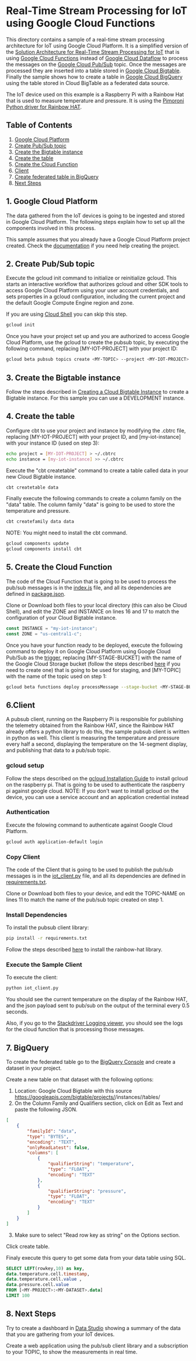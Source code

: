 # Real-Time Stream Processing for IoT using Google Cloud Functions

This directory contains a sample of a real-time stream processing architecture for IoT using Google Cloud Platform. It is a simplified version of the [Solution Architecture for Real-Time Stream Processing for IoT](https://cloud.google.com/solutions/architecture/real-time-stream-processing-iot) that is using [Google Cloud Functions](https://cloud.google.com/functions/) instead of [Google Cloud Dataflow](https://cloud.google.com/dataflow/) to process the messages on the [Google Cloud Pub/Sub](https://cloud.google.com/pubsub/) topic. Once the messages are processed they are inserted into a table stored in [Google Cloud Bigtable](https://cloud.google.com/bigtable/). Finally the sample shows how to create a table in [Google Cloud BigQuery](https://cloud.google.com/bigquery/) using the table stored in Cloud BigTable as a federated data source.

The IoT device used on this example is a Raspberry Pi with a Rainbow Hat that is used to measure temperature and pressure. It is using the [Pimoroni Python driver for Rainbow HAT](https://github.com/pimoroni/rainbow-hat).

## Table of Contents
1. [Google Cloud Platform](gcp)
  2. [Create Pub/Sub topic](pubsub)
  3. [Create the Bigtable instance](bigtable)
  4. [Create the table](createtable)
  5. [Create the Cloud Function](createfunction)
6. [Client](client)
7. [Create federated table in BigQuery](bigquery)
8. [Next Steps](nextsteps)

## <a name="gcp"></a>1. Google Cloud Platform

The data gathered from the IoT devices is going to be ingested and stored in Google Cloud Platform. The following steps explain how to set up all the components involved in this process.

This sample assumes that you already have a Google Cloud Platform project created. Check the [documentation](https://cloud.google.com/resource-manager/docs/creating-managing-projects) if you need help creating the project.

## <a href="pubsub"></a>2. Create Pub/Sub topic

Execute the gcloud init command to initialize or reinitialize gcloud. This starts an interactive workflow that authorizes gcloud and other SDK tools to access Google Cloud Platform using your user account credentials, and sets properties in a gcloud configuration, including the current project and the default Google Compute Engine region and zone.

If you are using [Cloud Shell](https://cloud.google.com/shell/docs/features) you can skip this step.
```bash
gcloud init
```

Once you have your project set up and you are authorized to access Google Cloud Platform, use the gcloud to create the pubsub topic, by executing the following command, replacing [MY-IOT-PROJECT] with your project ID:
```bash
gcloud beta pubsub topics create <MY-TOPIC> --project <MY-IOT-PROJECT>
```
## <a href="bigtable"></a>3. Create the Bigtable instance

Follow the steps described in [Creating a Cloud Bigtable Instance](https://cloud.google.com/bigtable/docs/creating-instance) to create a Bigtable instance. For this sample you can use a DEVELOPMENT instance.

## <a href="createtable"></a>4. Create the table

Configure cbt to use your project and instance by modifying the .cbtrc file, replacing [MY-IOT-PROJECT] with your project ID, and [my-iot-instance] with your instance ID (used on step 3):

```bash
echo project = [MY-IOT-PROJECT] > ~/.cbtrc
echo instance = [my-iot-instance] >> ~/.cbtrc
```

Execute the "cbt createtable" command to create a table called data in your new Cloud Bigtable instance.

```bash
cbt createtable data
```

Finally execute the following commands to create a column family on the "data" table. The column family "data" is going to be used to store the temperature and pressure.

```bash
cbt createfamily data data
```

NOTE: You might need to install the cbt command.

```bash
gcloud components update
gcloud components install cbt
```

## <a href="createfunction"></a>5. Create the Cloud Function

The code of the Cloud Function that is going to be used to process the pub/sub messages is in the [index.js](index.js) file, and all its dependencies are defined in [package.json](package.json).

Clone or Download both files to your local directory (this can also be Cloud Shell), and edit the ZONE and INSTANCE on lines 16 and 17 to match the configuration of your Cloud Bigtable instance. 

```javascript
const INSTANCE = "my-iot-instance";
const ZONE = "us-central1-c";
```

Once you have your function ready to be deployed, execute the following command to deploy it on Google Cloud Platform using Google Cloud Pub/Sub as the [trigger](https://cloud.google.com/functions/docs/concepts/events-triggers), replacing [MY-STAGE-BUCKET] with the name of the Google Cloud Storage bucket (follow the steps described [here](https://cloud.google.com/storage/docs/creating-buckets) if you need to create one) that is going to be used for staging, and [MY-TOPIC] with the name of the topic used on step 1:

```bash
gcloud beta functions deploy processMessage --stage-bucket <MY-STAGE-BUCKET> --trigger-topic <MY-TOPIC>
```

## <a name="client"></a>6.Client
A pubsub client, running on the Raspberry Pi is responsible for publishing the telemetry obtained from the Rainbow HAT, since the Rainbow HAT already offers a python library to do this, the sample pubsub client is written in python as well. This client is measuring the temperature and pressure every half a second, displaying the temperature on the 14-segment display, and publishing that data to a pub/sub topic.

### gcloud setup

Follow the steps described on the [gcloud Installation Guide](https://cloud.google.com/sdk/downloads#apt-get) to install gcloud on the raspberry pi. That is going to be used to authenticate the raspberry pi against google cloud. 
NOTE: If you don't want to install gcloud on the device, you can use a service account and an application credential instead

### Authentication

Execute the folowing command to authenticate against Google Cloud Platform.

```bash
gcloud auth application-default login
```
### Copy Client

The code of the Client that is going to be used to publish the pub/sub messages is in the [iot_client.py](iot_client.py) file, and all its dependencies are defined in [requirements.txt](requirements.txt).

Clone or Download both files to your device, and edit the TOPIC-NAME on lines 11 to match the name of the pub/sub topic created on step 1. 

### Install Dependencies

To install the pubsub client library:

```bash
pip install -r requirements.txt
```

Follow the steps described [here](https://github.com/pimoroni/rainbow-hat) to install the rainbow-hat library.

### Execute the Sample Client

To execute the client:

```bash
python iot_client.py
```

You should see the current temperature on the display of the Rainbow HAT, and the json payload sent to pub/sub on the output of the terminal every 0.5 seconds.

Also, if you go to the [Stackdriver Logging viewer](https://console.cloud.google.com/logs/viewer), you should see the logs for the cloud function that is processing those messages.

## <a name="bigquery"></a>7. BigQuery

To create the federated table go to the [BigQuery Console](https://bigquery.cloud.google.com) and create a dataset in your project.

Create a new table on that dataset with the following options:
1. Location: Google Cloud Bigtable with this source https://googleapis.com/bigtable/projects/<MY-PROJECT>/instances/<MY-CLOUD-BIGTABLE-INSTANCE>/tables/<MY-CLOUD-BIGTABLE-TABLE>
2. On the Column Family and Qualifiers section, click on Edit as Text and paste the following JSON.

```json
[
    {
        "familyId": "data",
        "type": "BYTES",
        "encoding": "TEXT",
        "onlyReadLatest": false,
        "columns": [
            {
                "qualifierString": "temperature",
                "type": "FLOAT",
                "encoding": "TEXT"
            },
            {
                "qualifierString": "pressure",
                "type": "FLOAT",
                "encoding": "TEXT"
            }
        ]
    }
]
```
3. Make sure to select "Read row key as string" on the Options section.

Click create table.

Finaly execute this query to get some data from your data table using SQL.

```SQL
SELECT LEFT(rowkey,10) as key, 
data.temperature.cell.timestamp, 
data.temperature.cell.value , 
data.pressure.cell.value
FROM [<MY-PROJECT>:<MY-DATASET>.data] 
LIMIT 100
```
## <a name="nextsteps"></a>8. Next Steps

Try to create a dashboard in [Data Studio](https://www.google.com/analytics/data-studio/) showing a summary of the data that you are gathering from your IoT devices.

Create a web application using the pub/sub client library and a subscription to your TOPIC, to show the measurements in real time.
